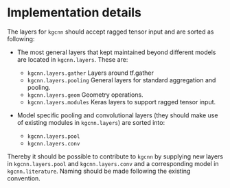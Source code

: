 # Implementation details

The layers for `kgcnn` should accept ragged tensor input and are sorted as following: 

* The most general layers that  kept maintained beyond different models are located in `kgcnn.layers`. These are:
    * `kgcnn.layers.gather` Layers around tf.gather
    * `kgcnn.layers.pooling` General layers for standard aggregation and pooling.
    * `kgcnn.layers.geom` Geometry operations.
    * `kgcnn.layers.modules` Keras layers to support ragged tensor input.
  

* Model specific pooling and convolutional layers (they should make use of existing modules in `kgcnn.layers`) are sorted into:
    * `kgcnn.layers.pool`
    * `kgcnn.layers.conv`

Thereby it should be possible to contribute to `kgcnn` by supplying new layers in `kgcnn.layers.pool` and `kgcnn.layers.conv` and a 
corresponding model in `kgcnn.literature`. Naming should be made following the existing convention.